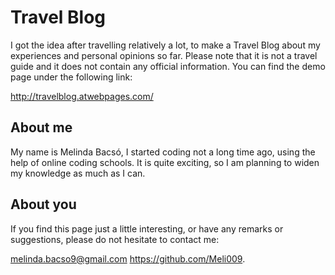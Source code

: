 # Travel Blog

I got the idea after travelling relatively a lot, to make a Travel Blog about my experiences and personal opinions so far.
Please note that it is not a travel guide and it does not contain any official information.
You can find the demo page under the following link:

http://travelblog.atwebpages.com/

## About me

My name is Melinda Bacsó, I started coding not a long time ago, using the help of online coding schools.
It is quite exciting, so I am planning to widen my knowledge as much as I can.

## About you

If you find this page just a little interesting, or have any remarks or suggestions, please do not hesitate to contact me:

melinda.bacso9@gmail.com
https://github.com/Meli009.